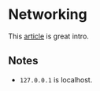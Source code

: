 # Networking

This [article](http://sircmpwn.github.io/2016/12/06/A-broad-intro-to-networking.html) is great intro.

## Notes

- `127.0.0.1` is localhost.
